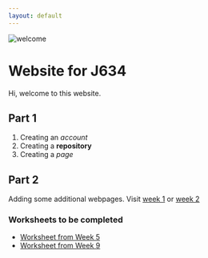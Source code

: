 ```yaml
---
layout: default
---
```


![welcome](https://en.wikipedia.org/wiki/Wikipedia:Featured_pictures#/media/File:Comatricha_nigra_176600092.jpg)

# Website for J634

Hi, welcome to this website.

## Part 1

1. Creating an *account*
1. Creating a **repository**
1. Creating a *page*

## Part 2

Adding some additional webpages.
Visit [week 1](week1.md) or [week 2](worksheets/week2.md)

### Worksheets to be completed

- [Worksheet from Week 5](week-5-worksheet.html)
- [Worksheet from Week 9](worksheets/week-9-present.html)

